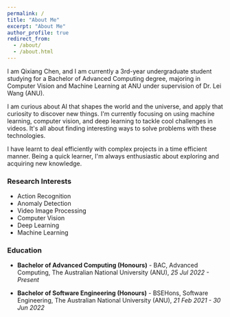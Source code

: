 ```yaml
---
permalink: /
title: "About Me"
excerpt: "About Me"
author_profile: true
redirect_from: 
  - /about/
  - /about.html
---
```


<style>
a:link, a:visited {
  text-decoration: none;
}

a:hover, a:active {
  text-decoration: underline;
}
</style>

I am Qixiang Chen, and I am currently a 3rd-year undergraduate student studying for a Bachelor of Advanced Computing degree, majoring in Computer Vision and Machine Learning at ANU under supervision of [Dr. Lei Wang](https://leiwangr.github.io/) (ANU).

I am curious about AI that shapes the world and the universe, and apply that curiosity to discover new things. I'm currently focusing on using machine learning, computer vision, and deep learning to tackle cool challenges in videos. It's all about finding interesting ways to solve problems with these technologies.

I have learnt to deal efficiently with complex projects in a time efficient manner. Being a quick learner, I'm always enthusiastic about exploring and acquiring new knowledge.

<h3>Research Interests</h3>

- Action Recognition
- Anomaly Detection
- Video Image Processing
- Computer Vision
- Deep Learning
- Machine Learning


<h3>Education</h3>

- **Bachelor of Advanced Computing (Honours)** - BAC, Advanced Computing, The Australian National University (ANU), *25 Jul 2022 - Present*

- **Bachelor of Software Engineering (Honours)** - BSEHons, Software Engineering, The Australian National University (ANU), *21 Feb 2021 - 30 Jun 2022*